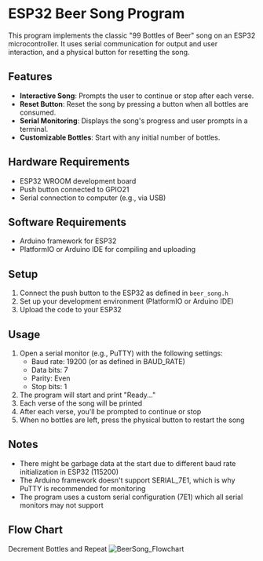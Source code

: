 # ESP32 Beer Song Program

This program implements the classic "99 Bottles of Beer" song on an ESP32 microcontroller. It uses serial communication for output and user interaction, and a physical button for resetting the song.

## Features
- **Interactive Song**: Prompts the user to continue or stop after each verse.
- **Reset Button**: Reset the song by pressing a button when all bottles are consumed.
- **Serial Monitoring**: Displays the song's progress and user prompts in a terminal.
- **Customizable Bottles**: Start with any initial number of bottles.

## Hardware Requirements

- ESP32 WROOM development board
- Push button connected to GPIO21
- Serial connection to computer (e.g., via USB)

## Software Requirements

- Arduino framework for ESP32
- PlatformIO or Arduino IDE for compiling and uploading

## Setup

1. Connect the push button to the ESP32 as defined in `beer_song.h`
2. Set up your development environment (PlatformIO or Arduino IDE)
3. Upload the code to your ESP32

## Usage

1. Open a serial monitor (e.g., PuTTY) with the following settings:
   - Baud rate: 19200 (or as defined in BAUD_RATE)
   - Data bits: 7
   - Parity: Even
   - Stop bits: 1
2. The program will start and print "Ready..."
3. Each verse of the song will be printed
4. After each verse, you'll be prompted to continue or stop
5. When no bottles are left, press the physical button to restart the song

## Notes

- There might be garbage data at the start due to different baud rate initialization in ESP32 (115200)
- The Arduino framework doesn't support SERIAL_7E1, which is why PuTTY is recommended for monitoring
- The program uses a custom serial configuration (7E1) which all serial monitors may not support

## Flow Chart
Decrement Bottles and Repeat
![BeerSong_Flowchart](https://github.com/user-attachments/assets/77414ead-09ac-4ea7-9102-fe897af30e22)


